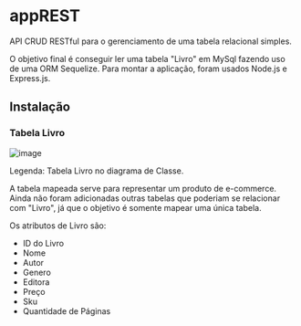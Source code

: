 # appREST
API CRUD RESTful para o gerenciamento de uma tabela relacional simples.

O objetivo final é conseguir ler uma tabela "Livro" em MySql fazendo uso de uma ORM Sequelize. Para montar a aplicação, foram usados Node.js e Express.js.



## Instalação





### Tabela Livro

![image](https://github.com/isbueno/appREST/assets/102770607/87a85cc2-3a65-489a-86f8-f5e0995a7b6c)

Legenda: Tabela Livro no diagrama de Classe.

A tabela mapeada serve para representar um produto de e-commerce. Ainda não foram adicionadas outras tabelas que poderiam se relacionar com "Livro", já que o objetivo é somente mapear uma única tabela. 

Os atributos de Livro são:
* ID do Livro
* Nome
* Autor
* Genero
* Editora
* Preço
* Sku
* Quantidade de Páginas
